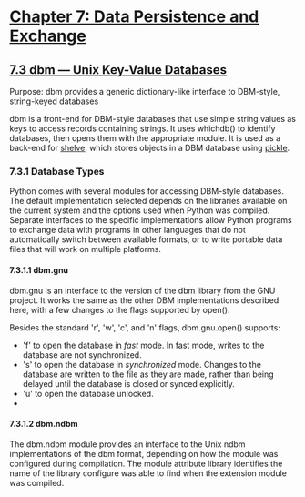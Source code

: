 # [Chapter 7: Data Persistence and Exchange](https://pymotw.com/3/persistence.html)

## [7.3 dbm — Unix Key-Value Databases](https://pymotw.com/3/dbm/index.html)

Purpose:	dbm provides a generic dictionary-like interface to DBM-style, string-keyed databases

dbm is a front-end for DBM-style databases that use simple string values as keys to access records containing strings. It uses whichdb() to identify databases, then opens them with the appropriate module. It is used as a back-end for [shelve](https://pymotw.com/3/shelve/index.html), which stores objects in a DBM database using [pickle](https://pymotw.com/3/pickle/index.html).

### 7.3.1 Database Types

Python comes with several modules for accessing DBM-style databases. The default implementation selected depends on the libraries available on the current system and the options used when Python was compiled. Separate interfaces to the specific implementations allow Python programs to exchange data with programs in other languages that do not automatically switch between available formats, or to write portable data files that will work on multiple platforms.

#### 7.3.1.1 dbm.gnu

dbm.gnu is an interface to the version of the dbm library from the GNU project. It works the same as the other DBM implementations described here, with a few changes to the flags supported by open().

Besides the standard 'r', 'w', 'c', and 'n' flags, dbm.gnu.open() supports:

* 'f' to open the database in _fast_ mode. In fast mode, writes to the database are not synchronized.
* 's' to open the database in _synchronized_ mode. Changes to the database are written to the file as they are made, rather than being delayed until the database is closed or synced explicitly.
* 'u' to open the database unlocked.
* 
#### 7.3.1.2 dbm.ndbm

The dbm.ndbm module provides an interface to the Unix ndbm implementations of the dbm format, depending on how the module was configured during compilation. The module attribute library identifies the name of the library configure was able to find when the extension module was compiled.

